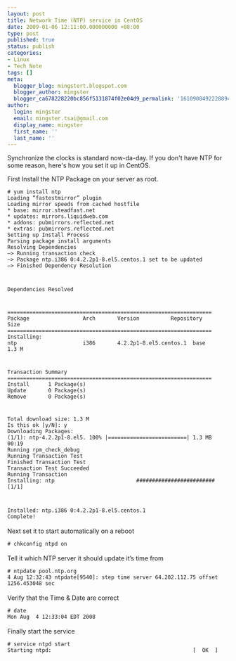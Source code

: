 ```yaml
---
layout: post
title: Network Time (NTP) service in CentOS
date: 2009-01-06 12:11:00.000000000 +08:00
type: post
published: true
status: publish
categories:
- Linux
- Tech Note
tags: []
meta:
  blogger_blog: mingstert.blogspot.com
  blogger_author: mingster
  blogger_ca678228220bc856f5131874f02e04d9_permalink: '1610908492228894148'
author:
  login: mingster
  email: mingster.tsai@gmail.com
  display_name: mingster
  first_name: ''
  last_name: ''
---
```

<p>Synchronize the clocks is standard now-da-day.  If you don't have NTP for some reason, here's how you set it up in CentOS.</p>
<p>First Install the NTP Package on your server as root.<br /><code><br /># yum install ntp<br />Loading “fastestmirror” plugin<br />Loading mirror speeds from cached hostfile<br />* base: mirror.steadfast.net<br />* updates: mirrors.liquidweb.com<br />* addons: pubmirrors.reflected.net<br />* extras: pubmirrors.reflected.net<br />Setting up Install Process<br />Parsing package install arguments<br />Resolving Dependencies<br />–&gt; Running transaction check<br />—&gt; Package ntp.i386 0:4.2.2p1-8.el5.centos.1 set to be updated<br />–&gt; Finished Dependency Resolution</p>
<p>Dependencies Resolved</p>
<p>=================================================================<br />Package                 Arch       Version          Repository        Size<br />=================================================================<br />Installing:<br />ntp                     i386       4.2.2p1-8.el5.centos.1  base              1.3 M</p>
<p>Transaction Summary<br />=================================================================<br />Install      1 Package(s)<br />Update       0 Package(s)<br />Remove       0 Package(s)</p>
<p>Total download size: 1.3 M<br />Is this ok [y/N]: y<br />Downloading Packages:<br />(1/1): ntp-4.2.2p1-8.el5. 100% |=========================| 1.3 MB    00:19<br />Running rpm_check_debug<br />Running Transaction Test<br />Finished Transaction Test<br />Transaction Test Succeeded<br />Running Transaction<br />Installing: ntp                          ######################### [1/1]</p>
<p>Installed: ntp.i386 0:4.2.2p1-8.el5.centos.1<br />Complete!<br /></code><br />Next set it to start automatically on a reboot<br /><code><br /># chkconfig ntpd on<br /></code><br />Tell it which NTP server it should update it’s time from<br /><code><br /># ntpdate pool.ntp.org<br />4 Aug 12:32:43 ntpdate[9540]: step time server 64.202.112.75 offset 1256.453048 sec<br /></code><br />Verify that the Time &amp; Date are correct<br /><code><br /># date<br />Mon Aug  4 12:33:04 EDT 2008<br /></code><br />Finally start the service<br /><code><br /># service ntpd start<br />Starting ntpd:                                             [  OK  ]<br /></code></p>
